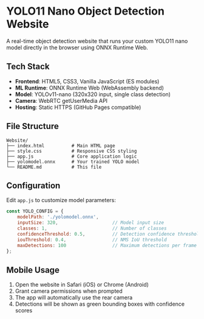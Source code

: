 # YOLO11 Nano Object Detection Website

A real-time object detection website that runs your custom YOLO11 nano model directly in the browser using ONNX Runtime Web.

## Tech Stack

- **Frontend**: HTML5, CSS3, Vanilla JavaScript (ES modules)
- **ML Runtime**: ONNX Runtime Web (WebAssembly backend)
- **Model**: YOLOv11-nano (320x320 input, single class detection)
- **Camera**: WebRTC getUserMedia API
- **Hosting**: Static HTTPS (GitHub Pages compatible)


## File Structure

```
Website/
├── index.html          # Main HTML page
├── style.css           # Responsive CSS styling
├── app.js              # Core application logic
├── yolomodel.onnx      # Your trained YOLO model
└── README.md           # This file
```

## Configuration

Edit `app.js` to customize model parameters:

```javascript
const YOLO_CONFIG = {
    modelPath: './yolomodel.onnx',
    inputSize: 320,                    // Model input size
    classes: 1,                        // Number of classes
    confidenceThreshold: 0.5,          // Detection confidence threshold
    iouThreshold: 0.4,                 // NMS IoU threshold
    maxDetections: 100                 // Maximum detections per frame
};
```

## Mobile Usage

1. Open the website in Safari (iOS) or Chrome (Android)
2. Grant camera permissions when prompted
3. The app will automatically use the rear camera
4. Detections will be shown as green bounding boxes with confidence scores

